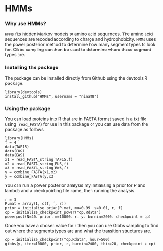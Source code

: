 HMMs
====

### Why use HMMs?

`HMMs` fits hidden Markov models to amino acid sequences. The amino acid sequences are recoded according to charge and hydrophobicity. `HMMs` uses the power posterior method to determine how many segment types to look for. Gibbs sampling can then be used to determine where these segment types are. 

### Installing the package

The package can be installed directly from Github using the devtools R package.
  
    library(devtools)
    install_github("HMMs", username = "nina88")

### Using the package

You can load proteins into R  that are in FASTA format saved in a txt file using (`read_FASTA`) for use in this package or you can use data from the package as follows 

    library(HMMs)
    f = 4
    data(TAF15)
    data(FUS)
    data(EWS)
    x1 = read_FASTA_string(TAF15,f)
    x2 = read_FASTA_string(FUS,f)
    x3 = read_FASTA_string(EWS,f)
    y = combine_FASTA(x1,x2)
    y = combine_FASTA(y,x3)

You can run a power posterior analysis my initialising a prior for P and lambda and a checkpointing file name, then running the analysis.

    r = 3
    P.mat = array(1, c(f, f, r))
    prior = initialise_prior(P.mat, mu=0.99, s=0.01, r, f)
    cp = initialise_checkpoint_power("cp.Rdata")
    powerpost(N=40, prior, m=10000, r, y, burnin=2000, checkpoint = cp)
    

Once you have a chosen value for r then you can use Gibbs sampling to find out where the segments types are and what the transition structures are.

    cp = initialise_checkpoint("cp.Rdata", hour=500)
    gibbs(y, iter=10000, prior, r, burnin=2000, thin=20, checkpoint = cp)

